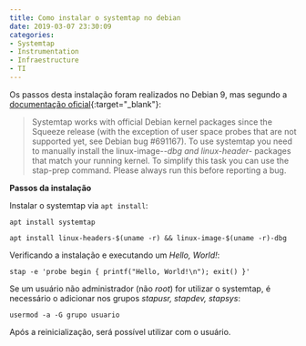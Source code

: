 ```yaml
---
title: Como instalar o systemtap no debian
date: 2019-03-07 23:30:09
categories:
- Systemtap
- Instrumentation
- Infraestructure
- TI
---
```




Os passos desta instalação foram realizados no Debian 9, mas segundo a [documentação oficial](https://sourceware.org/systemtap/documentation.html){:target="_blank"}:

>Systemtap works with official Debian kernel packages since the Squeeze release (with the exception of user space probes that are not supported yet, see Debian bug #691167). To use systemtap you need to manually install the linux-image-*-dbg and linux-header-* packages that match your running kernel. To simplify this task you can use the stap-prep command. Please always run this before reporting a bug.

**Passos da instalação**

Instalar o systemtap via `apt install`:

`apt install systemtap`

`apt install linux-headers-$(uname -r) && linux-image-$(uname -r)-dbg`

Verificando a instalação e executando um *Hello, World!*:

`stap -e 'probe begin { printf("Hello, World!\n"); exit() }'`

Se um usuário não administrador (não *root*) for utilizar o systemtap, é necessário o adicionar nos grupos *stapusr, stapdev, stapsys*:

`usermod -a -G grupo usuario` 

Após a reinicialização, será possível utilizar com o usuário.